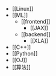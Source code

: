 - [[Linux]]
- [[ML]]
	- [[frontend]]
		- [[JAX]]
	- [[backend]]
		- [[XLA]]
- [[C++]]
- [[Python]]
- [[OJ]]
- [[算法]]